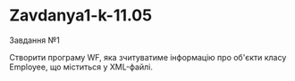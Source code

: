 # Zavdanya1-k-11.05
Завдання №1

Створити програму WF, яка зчитуватиме інформацію про об&#39;єкти класу
Employee, що міститься у XML-файлі. 
